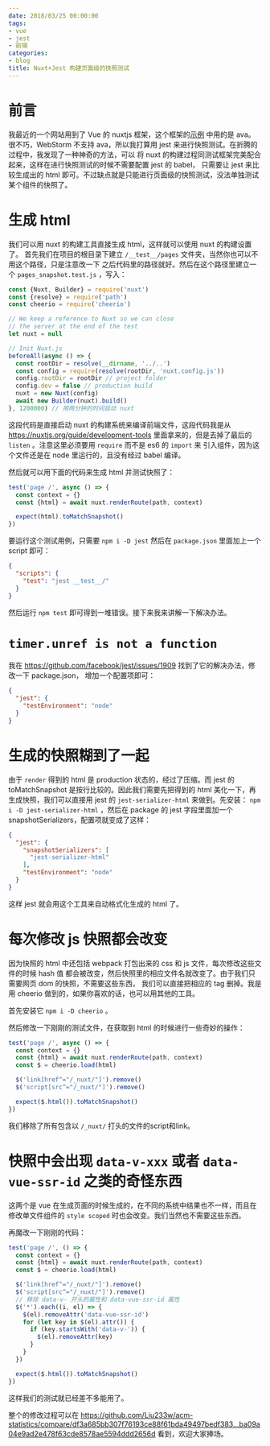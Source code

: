 ```yaml
---
date: 2018/03/25 00:00:00
tags:
- vue
- jest
- 前端
categories:
- blog
title: Nuxt+Jest 构建页面级的快照测试
---
```


# 前言

我最近的一个网站用到了 Vue 的 nuxtjs 框架，这个框架的[示例](https://nuxtjs.org/guide/development-tools) 中用的是 ava。很不巧，WebStorm 不支持 ava，所以我打算用 jest 来进行快照测试。在折腾的过程中，我发现了一种神奇的方法，可以 将 nuxt 的构建过程同测试框架完美配合起来，这样在进行快照测试的时候不需要配置 jest 的 babel， 只需要让 jest 来比较生成出的 html 即可。不过缺点就是只能进行页面级的快照测试，没法单独测试 某个组件的快照了。

# 生成 html

我们可以用 nuxt 的构建工具直接生成 html，这样就可以使用 nuxt 的构建设置了。 首先我们在项目的根目录下建立 `/__test__/pages` 文件夹，当然你也可以不用这个路径，只是注意改一下 之后代码里的路径就好。然后在这个路径里建立一个 `pages_snapshot.test.js` ，写入：

```javascript
const {Nuxt, Builder} = require('nuxt')
const {resolve} = require('path')
const cheerio = require('cheerio')

// We keep a reference to Nuxt so we can close
// the server at the end of the test
let nuxt = null

// Init Nuxt.js
beforeAll(async () => {
  const rootDir = resolve(__dirname, '../..')
  const config = require(resolve(rootDir, 'nuxt.config.js'))
  config.rootDir = rootDir // project folder
  config.dev = false // production build
  nuxt = new Nuxt(config)
  await new Builder(nuxt).build()
}, 1200000) // 用两分钟的时间启动 nuxt
```

这段代码是直接启动 nuxt 的构建系统来编译前端文件，这段代码我是从 <https://nuxtjs.org/guide/development-tools> 里面拿来的，但是去掉了最后的 `listen` 。注意这里必须要用 `require` 而不是 es6 的 `import` 来 引入组件，因为这个文件还是在 node 里运行的，且没有经过 babel 编译。

然后就可以用下面的代码来生成 html 并测试快照了：

```javascript
test('page /', async () => {
  const context = {}
  const {html} = await nuxt.renderRoute(path, context)

  expect(html).toMatchSnapshot()
})
```

要运行这个测试用例，只需要 `npm i -D jest` 然后在 `package.json` 里面加上一个 script 即可：

```json
{
  "scripts": {
    "test": "jest __test__/"
  }
}
```

然后运行 `npm test` 即可得到一堆错误。接下来我来讲解一下解决办法。

# `timer.unref is not a function`

我在 <https://github.com/facebook/jest/issues/1909> 找到了它的解决办法，修改一下 package.json， 增加一个配置项即可：

```json
{
  "jest": {
    "testEnvironment": "node"
  }
}
```

# 生成的快照糊到了一起

由于 `render` 得到的 html 是 production 状态的，经过了压缩。而 jest 的 toMatchSnapshot 是按行比较的。因此我们需要先把得到的 html 美化一下，再生成快照，我们可以直接用 jest 的 `jest-serializer-html` 来做到。先安装： `npm i -D jest-serializer-html` ，然后在 package 的 jest 字段里面加一个 snapshotSerializers，配置项就变成了这样：

```json
{
  "jest": {
    "snapshotSerializers": [
      "jest-serializer-html"
    ],
    "testEnvironment": "node"
  }
}
```

这样 jest 就会用这个工具来自动格式化生成的 html 了。

# 每次修改 js 快照都会改变

因为快照的 html 中还包括 webpack 打包出来的 css 和 js 文件，每次修改这些文件的时候 hash 值 都会被改变，然后快照里的相应文件名就改变了。由于我们只需要网页 dom 的快照，不需要这些东西， 我们可以直接把相应的 tag 删掉。我是用 cheerio 做到的，如果你喜欢的话，也可以用其他的工具。

首先安装它 `npm i -D cheerio` 。

然后修改一下刚刚的测试文件，在获取到 html 的时候进行一些奇妙的操作：

```javascript
test('page /', async () => {
  const context = {}
  const {html} = await nuxt.renderRoute(path, context)
  const $ = cheerio.load(html)

  $('link[href^="/_nuxt/"]').remove()
  $('script[src^="/_nuxt/"]').remove()

  expect($.html()).toMatchSnapshot()
})
```

我们移除了所有包含以 `/_nuxt/` 打头的文件的script和link。

# 快照中会出现 `data-v-xxx` 或者 `data-vue-ssr-id` 之类的奇怪东西

这两个是 vue 在生成页面的时候生成的，在不同的系统中结果也不一样，而且在修改单文件组件的 `style scoped` 时也会改变。我们当然也不需要这些东西。

再魔改一下刚刚的代码：

```javascript
test('page /', () => {
  const context = {}
  const {html} = await nuxt.renderRoute(path, context)
  const $ = cheerio.load(html)

  $('link[href^="/_nuxt/"]').remove()
  $('script[src^="/_nuxt/"]').remove()
  // 移除 data-v- 开头的属性和 data-vue-ssr-id 属性
  $('*').each((i, el) => {
    $(el).removeAttr('data-vue-ssr-id')
    for (let key in $(el).attr()) {
      if (key.startsWith('data-v-')) {
        $(el).removeAttr(key)
      }
    }
  })

  expect($.html()).toMatchSnapshot()
})
```

这样我们的测试就已经差不多能用了。

整个的修改过程可以在 <https://github.com/Liu233w/acm-statistics/compare/df3a685bb307f76193ce88f61bda49497bedf383...ba09a04e9ad2e478f63cde8578ae5594ddd2656d> 看到，欢迎大家捧场。
